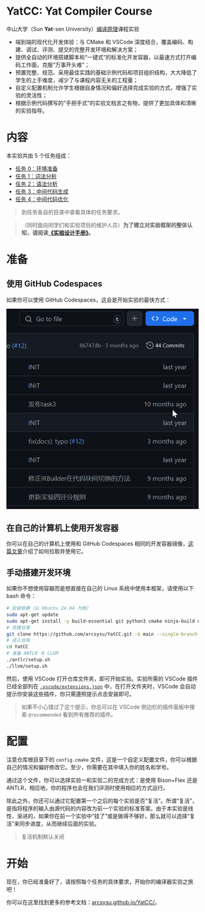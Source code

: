 <!-- <p align="center">
  <img width="512" src="docs/logo/LOGO.svg">
</p> -->

# YatCC: Yat Compiler Course

中山大学（Sun **Yat**-sen University）[编译原理](https://arcsysu.github.io/teach/dcs290/s2024.html)课程实验

- 端到端的现代化开发体验：与 CMake 和 VSCode 深度结合，覆盖编码、构建、调试、评测、提交的完整开发环境和解决方案；
- 提供全自动的环境搭建脚本和“一键式”的标准化开发容器，以最速方式打开编码工作面，克服“万事开头难”；
- 预置完整、规范、采用最佳实践的基础示例代码和项目组织结构，大大降低了学生的上手难度，减少了与课程内容无关的工程量；
- 自定义配置机制允许学生根据自身情况和偏好选择完成实验的方式，增强了实验的灵活性；
- 根据示例代码撰写的“手把手式”的实验文档言之有物，提供了更加具体和清晰的实验指导。

# 内容

本实验共由 5 个任务组成：

- [任务 0：环境准备](task/0)
- [任务 1：词法分析](task/1)
- [任务 2：语法分析](task/2)
- [任务 3：中间代码生成](task/3)
- [任务 4：中间代码优化](task/4)

> 到任务各自的目录中查看具体的任务要求。

> （同时面向同学们和实验项目的维护人员）**为了建立对实验框架的整体认知，请阅读[《实验设计手册》](/docs/gyh-manual)。**

# 准备

## 使用 GitHub Codespaces

如果你可以使用 GitHub Codespaces，这会是开始实验的最快方式：

![](./docs/use-codespaces.gif)

## 在自己的计算机上使用开发容器

你可以在自己的计算机上使用和 GitHub Codespaces 相同的开发容器镜像，[这篇文章](https://arcsysu.github.io/YatCC/#/introduction/environment)介绍了如何拉取并使用它。

## 手动搭建开发环境

如果你不想使用容器而是想直接在自己的 Linux 系统中使用本框架，请使用以下 bash 命令：

```bash
# 安装依赖（以 Ubuntu 24.04 为例）
sudo apt-get update
sudo apt-get install -y build-essential git python3 cmake ninja-build default-jdk bison flex unzip lld libzstd-dev
# 克隆仓库
git clone https://github.com/arcsysu/YatCC.git -b main --single-branch --depth 1
# 进入仓库
cd YatCC
# 准备 ANTLR 与 LLVM
./antlr/setup.sh
./llvm/setup.sh
```

然后，使用 VSCode 打开仓库文件夹，即可开始实验。实验所需的 VSCode 插件已经全部列在 [`.vscode/extensions.json`](.vscode/extensions.json) 中，在打开文件夹时，VSCode 会自动提示你安装这些插件，你只需遵照提示点击安装即可。

> 如果不小心错过了这个提示，你总可以在 VSCode 侧边栏的插件面板中搜索 `@recommended` 看到所有推荐的插件。

# 配置

注意仓库根目录下的 `config.cmake` 文件，这是一个自定义配置文件，你可以根据自己的情况和偏好修改它。至少，你需要在其中填入你的姓名和学号。

通过这个文件，你可以选择实验一和实验二的完成方式：是使用 Bison+Flex 还是 ANTLR，相应地，你的程序也会在我们评测时使用相应的方式运行。

除此之外，你还可以通过它配置第一个之后的每个实验是否“复活”。所谓“复活”，是指将程序的输入由源代码的内容改为前一个实验的标准答案。由于本实验是线性、渐进的，如果你在前一个实验中“挂了”或是做得不够好，那么就可以选择“复活”来同步进度，从而继续后面的实验。

> 复活机制默认关闭

# 开始

现在，你已经准备好了，请按照每个任务的具体要求，开始你的编译器实验之旅吧！

你可以在这里找到更多的参考文档：[arcsysu.github.io/YatCC/](https://arcsysu.github.io/YatCC/)。
